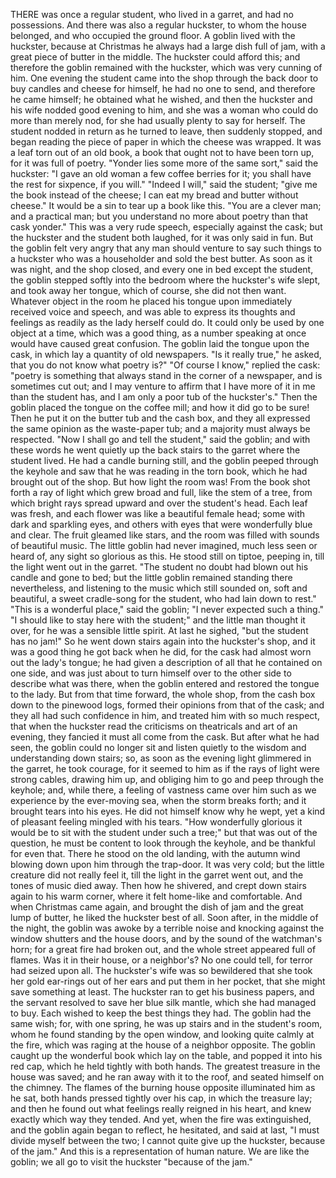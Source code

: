 THERE was once a regular student, who lived in a garret, and had no possessions.
And there was also a regular huckster, to whom the house belonged, and who occupied the ground floor.
A goblin lived with the huckster, because at Christmas he always had a large dish full of jam, with a great piece of butter in the middle.
The huckster could afford this; and therefore the goblin remained with the huckster, which was very cunning of him.
One evening the student came into the shop through the back door to buy candles and cheese for himself, he had no one to send, and therefore he came himself; he obtained what he wished, and then the huckster and his wife nodded good evening to him, and she was a woman who could do more than merely nod, for she had usually plenty to say for herself.
The student nodded in return as he turned to leave, then suddenly stopped, and began reading the piece of paper in which the cheese was wrapped.
It was a leaf torn out of an old book, a book that ought not to have been torn up, for it was full of poetry.
"Yonder lies some more of the same sort," said the huckster: "I gave an old woman a few coffee berries for it; you shall have the rest for sixpence, if you will."
"Indeed I will," said the student; "give me the book instead of the cheese; I can eat my bread and butter without cheese."
It would be a sin to tear up a book like this.
"You are a clever man; and a practical man; but you understand no more about poetry than that cask yonder."
This was a very rude speech, especially against the cask; but the huckster and the student both laughed, for it was only said in fun.
But the goblin felt very angry that any man should venture to say such things to a huckster who was a householder and sold the best butter.
As soon as it was night, and the shop closed, and every one in bed except the student, the goblin stepped softly into the bedroom where the huckster's wife slept, and took away her tongue, which of course, she did not then want.
Whatever object in the room he placed his tongue upon immediately received voice and speech, and was able to express its thoughts and feelings as readily as the lady herself could do.
It could only be used by one object at a time, which was a good thing, as a number speaking at once would have caused great confusion.
The goblin laid the tongue upon the cask, in which lay a quantity of old newspapers.
"Is it really true," he asked, that you do not know what poetry is?"
"Of course I know," replied the cask: "poetry is something that always stand in the corner of a newspaper, and is sometimes cut out; and I may venture to affirm that I have more of it in me than the student has, and I am only a poor tub of the huckster's."
Then the goblin placed the tongue on the coffee mill; and how it did go to be sure!
Then he put it on the butter tub and the cash box, and they all expressed the same opinion as the waste-paper tub; and a majority must always be respected.
"Now I shall go and tell the student," said the goblin; and with these words he went quietly up the back stairs to the garret where the student lived.
He had a candle burning still, and the goblin peeped through the keyhole and saw that he was reading in the torn book, which he had brought out of the shop.
But how light the room was!
From the book shot forth a ray of light which grew broad and full, like the stem of a tree, from which bright rays spread upward and over the student's head.
Each leaf was fresh, and each flower was like a beautiful female head; some with dark and sparkling eyes, and others with eyes that were wonderfully blue and clear.
The fruit gleamed like stars, and the room was filled with sounds of beautiful music.
The little goblin had never imagined, much less seen or heard of, any sight so glorious as this.
He stood still on tiptoe, peeping in, till the light went out in the garret.
"The student no doubt had blown out his candle and gone to bed; but the little goblin remained standing there nevertheless, and listening to the music which still sounded on, soft and beautiful, a sweet cradle-song for the student, who had lain down to rest."
"This is a wonderful place," said the goblin; "I never expected such a thing."
"I should like to stay here with the student;" and the little man thought it over, for he was a sensible little spirit.
At last he sighed, "but the student has no jam!"
So he went down stairs again into the huckster's shop, and it was a good thing he got back when he did, for the cask had almost worn out the lady's tongue; he had given a description of all that he contained on one side, and was just about to turn himself over to the other side to describe what was there, when the goblin entered and restored the tongue to the lady.
But from that time forward, the whole shop, from the cash box down to the pinewood logs, formed their opinions from that of the cask; and they all had such confidence in him, and treated him with so much respect, that when the huckster read the criticisms on theatricals and art of an evening, they fancied it must all come from the cask.
But after what he had seen, the goblin could no longer sit and listen quietly to the wisdom and understanding down stairs; so, as soon as the evening light glimmered in the garret, he took courage, for it seemed to him as if the rays of light were strong cables, drawing him up, and obliging him to go and peep through the keyhole; and, while there, a feeling of vastness came over him such as we experience by the ever-moving sea, when the storm breaks forth; and it brought tears into his eyes.
He did not himself know why he wept, yet a kind of pleasant feeling mingled with his tears.
"How wonderfully glorious it would be to sit with the student under such a tree;" but that was out of the question, he must be content to look through the keyhole, and be thankful for even that.
There he stood on the old landing, with the autumn wind blowing down upon him through the trap-door.
It was very cold; but the little creature did not really feel it, till the light in the garret went out, and the tones of music died away.
Then how he shivered, and crept down stairs again to his warm corner, where it felt home-like and comfortable.
And when Christmas came again, and brought the dish of jam and the great lump of butter, he liked the huckster best of all.
Soon after, in the middle of the night, the goblin was awoke by a terrible noise and knocking against the window shutters and the house doors, and by the sound of the watchman's horn; for a great fire had broken out, and the whole street appeared full of flames.
Was it in their house, or a neighbor's?
No one could tell, for terror had seized upon all.
The huckster's wife was so bewildered that she took her gold ear-rings out of her ears and put them in her pocket, that she might save something at least.
The huckster ran to get his business papers, and the servant resolved to save her blue silk mantle, which she had managed to buy.
Each wished to keep the best things they had.
The goblin had the same wish; for, with one spring, he was up stairs and in the student's room, whom he found standing by the open window, and looking quite calmly at the fire, which was raging at the house of a neighbor opposite.
The goblin caught up the wonderful book which lay on the table, and popped it into his red cap, which he held tightly with both hands.
The greatest treasure in the house was saved; and he ran away with it to the roof, and seated himself on the chimney.
The flames of the burning house opposite illuminated him as he sat, both hands pressed tightly over his cap, in which the treasure lay; and then he found out what feelings really reigned in his heart, and knew exactly which way they tended.
And yet, when the fire was extinguished, and the goblin again began to reflect, he hesitated, and said at last, "I must divide myself between the two; I cannot quite give up the huckster, because of the jam."
And this is a representation of human nature.
We are like the goblin; we all go to visit the huckster "because of the jam."

